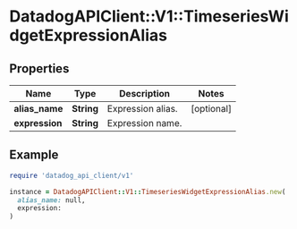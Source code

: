 # DatadogAPIClient::V1::TimeseriesWidgetExpressionAlias

## Properties

| Name           | Type       | Description       | Notes      |
| -------------- | ---------- | ----------------- | ---------- |
| **alias_name** | **String** | Expression alias. | [optional] |
| **expression** | **String** | Expression name.  |            |

## Example

```ruby
require 'datadog_api_client/v1'

instance = DatadogAPIClient::V1::TimeseriesWidgetExpressionAlias.new(
  alias_name: null,
  expression:
)
```

